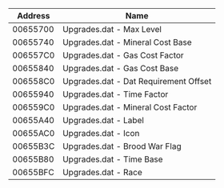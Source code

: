 | Address  | Name                                        |
|----------|---------------------------------------------|
| 00655700 | Upgrades.dat - Max Level                    |
| 00655740 | Upgrades.dat - Mineral Cost Base            |
| 006557C0 | Upgrades.dat - Gas Cost Factor              |
| 00655840 | Upgrades.dat - Gas Cost Base                |
| 006558C0 | Upgrades.dat - Dat Requirement Offset       |
| 00655940 | Upgrades.dat - Time Factor                  |
| 006559C0 | Upgrades.dat - Mineral Cost Factor          |
| 00655A40 | Upgrades.dat - Label                        |
| 00655AC0 | Upgrades.dat - Icon                         |
| 00655B3C | Upgrades.dat - Brood War Flag               |
| 00655B80 | Upgrades.dat - Time Base                    |
| 00655BFC | Upgrades.dat - Race                         |

